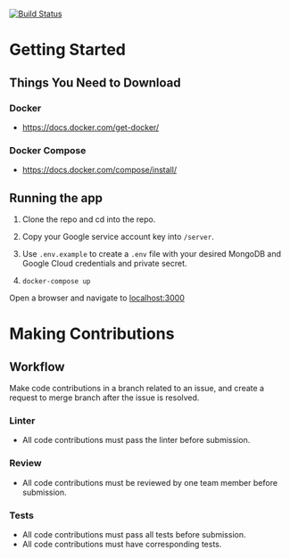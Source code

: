 [![Build Status](https://travis-ci.org/ChicoState/Portfolio.svg?branch=main)](https://travis-ci.org/ChicoState/Portfolio)

# Getting Started

## Things You Need to Download

### Docker
* https://docs.docker.com/get-docker/

### Docker Compose
* https://docs.docker.com/compose/install/

## Running the app
1. Clone the repo and cd into the repo.

2. Copy your Google service account key into `/server`.

3. Use `.env.example` to create a `.env` file with your desired MongoDB and Google Cloud credentials and private secret.

4. `docker-compose up`

Open a browser and navigate to [localhost:3000](localhost:3000)

# Making Contributions

## Workflow
Make code contributions in a branch related to an issue, and create a request to merge branch after the issue is resolved.

### Linter
* All code contributions must pass the linter before submission.

### Review
* All code contributions must be reviewed by one team member before submission.

### Tests
* All code contributions must pass all tests before submission.
* All code contributions must have corresponding tests.
